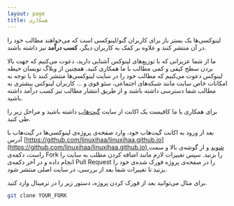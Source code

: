 ```yaml
---
layout: page
title: همکاری
---
```


لینوکسی‌ها یک بستر باز برای کاربران گنو/لینوکسی است که می‌خواهند مطالب خود را در آن منتشر کنند و علاوه بر کمک به کاربران دیگر، **کسب درآمد** نیز داشته باشند.

ما از شما عزیزانی که با توزیع‌های لینوکس آشنایی دارید، دعوت می‌کنیم که جهت بالا بردن سطح کیفی و کمی مطالب با ما همکاری کنید. همچنین از وبلاگ نویسان حیطه لینوکس دعوت می‌کنیم که مطالب خود را در سایت لینوکسی‌ها منتشر کنند تا با توجه به امکانات خاص سایت مانند شبکه‌های اجتماعی، سئو قوی و ... کاربران لینوکس بیشتری به مطالب شما دسترسی داشته باشند و از طریق انتشار مطالب نیز کسب درآمد داشته باشید.

برای همکاری با ما کافیست یک اکانت از سایت [گیت‌هاب](https://github.com) داشته باشید و مراحل زیر را طی کنید.

بعد از ورود به اکانت گیت‌هاب خود، وارد صفحه‌ی پروژه‌ی لینوکسی‌ها در گیت‌هاب با آدرس [https://github.com/linuxihaa/linuxihaa.github.io](https://github.com/linuxihaa/linuxihaa.github.io) شوید و از گوشه‌ی بالا و سمت راست، دکمه‌ی Fork را بزنید. سپس تغییرات لازم مانند اضافه کردن مطلب به سایت را انجام داده و در آخر دکمه‌ی Pull Request را در صفحه‌ی پروژه فورک شده‌ی خود را بزنید تا تغییرات شما بعد از بررسی، در سایت اصلی منتشر شود.

برای مثال می‌توانید بعد از فورک کردن پروژه، دستور زیر را در ترمینال وارد کنید.

```sh
git clone YOUR_FORK
```
